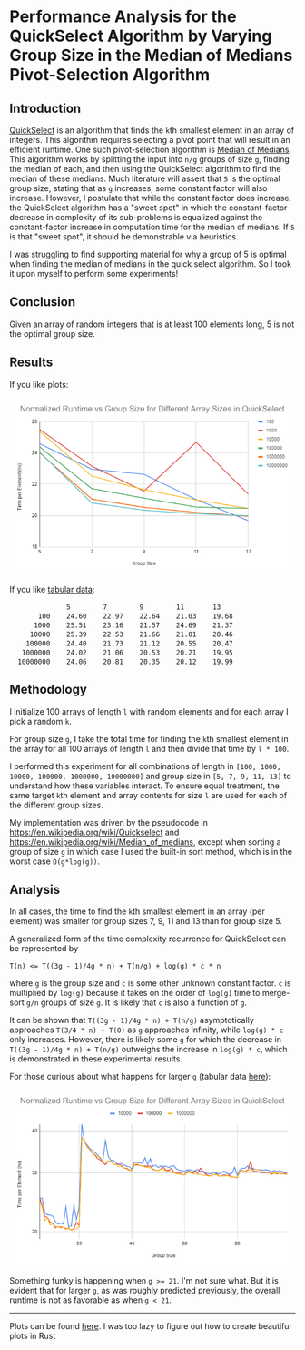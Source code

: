 # Performance Analysis for the QuickSelect Algorithm by Varying Group Size in the Median of Medians Pivot-Selection Algorithm

## Introduction

[QuickSelect](https://en.wikipedia.org/wiki/Quickselect) is an algorithm that finds the `k`th smallest element in an
array of integers. This algorithm requires selecting a pivot point that will result in an efficient runtime. One such
pivot-selection algorithm is [Median of Medians](https://en.wikipedia.org/wiki/Median_of_medians). This algorithm works
by splitting the input into `n/g` groups of size `g`, finding the median of each, and then using the QuickSelect
algorithm to find the median of these medians. Much literature will assert that `5` is the optimal group size, stating
that as `g` increases, some constant factor will also increase. However, I postulate that while the constant factor does
increase, the QuickSelect algorithm has a "sweet spot" in which the constant-factor decrease in complexity of its
sub-problems is equalized against the constant-factor increase in computation time for the median of medians. If `5` is
that "sweet spot", it should be demonstrable via heuristics.

I was struggling to find supporting material for why a group of 5 is optimal when finding the median of medians in the
quick select algorithm. So I took it upon myself to perform some experiments!

## Conclusion

Given an array of random integers that is at least 100 elements long, 5 is not the optimal group size.

## Results

If you like plots:

![](images/plot.png)

If you like [tabular data](data/data.txt):

```
              5        7        9        11       13
       100    24.60    22.97    22.64    21.03    19.68
      1000    25.51    23.16    21.57    24.69    21.37
     10000    25.39    22.53    21.66    21.01    20.46
    100000    24.40    21.73    21.12    20.55    20.47
   1000000    24.02    21.06    20.53    20.21    19.95  
  10000000    24.06    20.81    20.35    20.12    19.99
```

## Methodology

I initialize 100 arrays of length `l` with random elements and for each array I pick a random `k`.

For group size `g`, I take the total time for finding the `k`th smallest element in the array for all 100 arrays of
length `l` and then divide that time by `l * 100`.

I performed this experiment for all combinations of length in `[100, 1000, 10000, 100000, 1000000, 10000000]` and group
size in `[5, 7, 9, 11, 13]` to understand how these variables interact. To ensure equal treatment, the same target `k`th
element and array contents for size `l` are used for each of the different group sizes.

My implementation was driven by the pseudocode in https://en.wikipedia.org/wiki/Quickselect
and https://en.wikipedia.org/wiki/Median_of_medians, except when sorting a group of size `g` in which case I used the
built-in sort method, which is in the worst case `O(g*log(g))`.

## Analysis

In all cases, the time to find the `k`th smallest element in an array (per element) was smaller for group sizes 7, 9, 11
and 13 than for group size 5.

A generalized form of the time complexity recurrence for QuickSelect can be represented by

```
T(n) <= T((3g - 1)/4g * n) + T(n/g) + log(g) * c * n
```

where `g` is the group size and `c` is some other unknown constant factor. `c` is multiplied by `log(g)` because it
takes on the order of `log(g)` time to merge-sort `g/n` groups of size `g`. It is likely that `c` is also a function
of `g`.

It can be shown that `T((3g - 1)/4g * n) + T(n/g)` asymptotically approaches `T(3/4 * n) + T(0)` as `g` approaches
infinity, while `log(g) * c` only increases. However, there is likely some `g` for which the decrease
in `T((3g - 1)/4g * n) + T(n/g)` outweighs the increase in `log(g) * c`, which is demonstrated in these experimental
results.

For those curious about what happens for larger `g` (tabular data [here](data/funky-data.txt)):

![](images/funky-plot.png)

Something funky is happening when `g >= 21`. I'm not sure what. But it is evident that for larger `g`, as was roughly
predicted previously, the overall runtime is not as favorable as when `g < 21`.

---
Plots can be
found [here](https://docs.google.com/spreadsheets/d/1sOjOQxKmQ_I0z_RN4RC9eosiELqAtn_B-zOk-rxprLk/edit?usp=sharing). I
was too lazy to figure out how to create beautiful plots in Rust

